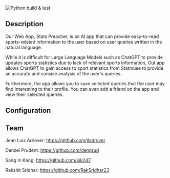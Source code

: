 ![Python build & test](https://github.com/software-students-spring2024/5-final-project-spring-2024-finalfive/actions/workflows/web.yml/badge.svg) 

## Description

Our Web App, Stats Preacher, is an AI app that can provide easy-to-read sports-related information 
to the user based on user queries written in the natural language. 

While it is difficult for Large Language Models such as ChatGPT to provide updates sports statistics due to  lack of relevant sports information, Out app allows ChatGPT to gain access to sport statistics from Statmuse to provide an accurate and consise analysis of the user's queries.

Furthermore, the app allows you to save selected queries that the user may find interesting to their profile. You can even add a friend on the app and view their selected queries. 

## Configuration

## Team

Jean Luis Adrover: https://github.com/jladrover

Denzel Prudent: https://github.com/denprud

Sang In Kang: https://github.com/sik247

Rakshit Sridhar: https://github.com/RakSridhar23